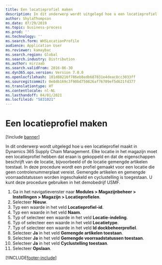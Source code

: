 ```yaml
---
title: Een locatieprofiel maken
description: In dit onderwerp wordt uitgelegd hoe u een locatieprofiel maakt in Dynamics 365 Supply Chain Management.
author: ShylaThompson
ms.date: 07/29/2019
ms.topic: business-process
ms.prod: ''
ms.technology: ''
ms.search.form: WHSLocationProfile
audience: Application User
ms.reviewer: kamaybac
ms.search.region: Global
ms.search.industry: Distribution
ms.author: mirzaab
ms.search.validFrom: 2016-06-30
ms.dyn365.ops.version: Version 7.0.0
ms.openlocfilehash: 101d80216f786eb8edb687031e4deac8cc3033ff
ms.sourcegitcommit: 0e8db169c3f90bd750826af76709ef5d621fd377
ms.translationtype: HT
ms.contentlocale: nl-NL
ms.lasthandoff: 04/01/2021
ms.locfileid: "5831021"
---
```

# <a name="create-a-location-profile"></a>Een locatieprofiel maken

[!include [banner](../../includes/banner.md)]

In dit onderwerp wordt uitgelegd hoe u een locatieprofiel maakt in Dynamics 365 Supply Chain Management. Elke locatie in het magazijn moet een locatieprofiel hebben dat eraan is gekoppeld en dat de eigenschappen beschrijft van de locatie, bijvoorbeeld of de locatie gemengde artikelen toestaat. In deze procedure wordt een profiel gemaakt voor een locatie die geen controlenummerplaat vereist. Gemengde artikelen en gemengde voorraadstatussen worden ingeschakeld en cyclustelling is toegestaan. U kunt deze procedure gebruiken in het demobedrijf USMF.


1. Ga in het navigatievenster naar **Modules > Magazijnbeheer > Instellingen > Magazijn > Locatieprofielen**.
2. Selecteer **Nieuw**.
3. Typ een waarde in het veld **Locatieprofiel-id**.
4. Typ een waarde in het veld **Naam**.
5. Typ of selecteer een waarde in het veld **Locatie-indeling**.
6. Typ of selecteer een waarde in het veld **Locatietype**.
7. Typ of selecteer een waarde in het veld **Id dockbeheerprofiel**.
8. Selecteer **Ja** in het veld **Gemengde artikelen toestaan**.
9. Selecteer **Ja** in het veld **Gemengde voorraadstatussen toestaan**.
10. Selecteer **Ja** in het veld **Cyclustelling toestaan**.
11. Selecteer **Opslaan**.



[!INCLUDE[footer-include](../../../includes/footer-banner.md)]